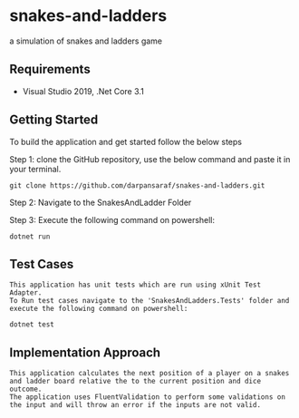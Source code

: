 # snakes-and-ladders
a simulation of snakes and ladders game

## Requirements

* Visual Studio 2019, .Net Core 3.1

## Getting Started
To build the application and get started follow the below steps
 
 Step 1:
    clone the GitHub repository, use the below command and paste it in your terminal.
    
    git clone https://github.com/darpansaraf/snakes-and-ladders.git
    
 Step 2:
    Navigate to the SnakesAndLadder Folder
    
 Step 3: 
    Execute the following command on powershell:
    
    dotnet run
    
## Test Cases
    This application has unit tests which are run using xUnit Test Adapter. 
    To Run test cases navigate to the 'SnakesAndLadders.Tests' folder and execute the following command on powershell: 
    
    dotnet test
    
    
## Implementation Approach
    This application calculates the next position of a player on a snakes and ladder board relative the to the current position and dice outcome.
    The application uses FluentValidation to perform some validations on the input and will throw an error if the inputs are not valid.

